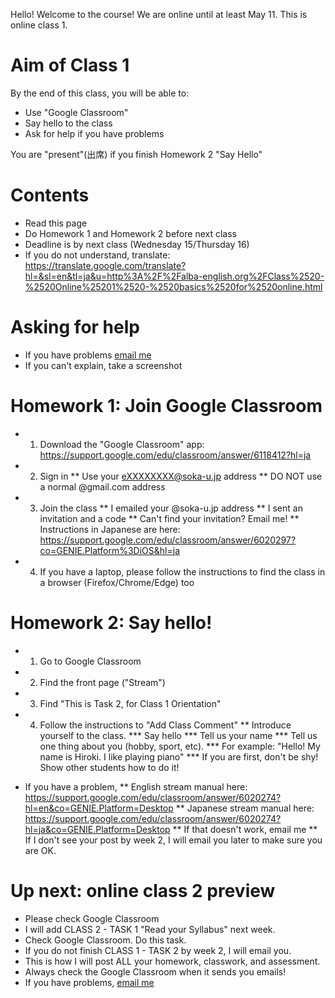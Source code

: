 Hello! Welcome to the course! 
We are online until at least May 11. 
This is online class 1.

# Aim of Class 1
By the end of this class, you will be able to:
* Use "Google Classroom"
* Say hello to the class
* Ask for help if you have problems

You are "present"(出席) if you finish Homework 2 "Say Hello"

# Contents
* Read this page 
* Do Homework 1 and Homework 2 before next class 
* Deadline is by next class (Wednesday 15/Thursday 16) 
* If you do not understand, translate: https://translate.google.com/translate?hl=&sl=en&tl=ja&u=http%3A%2F%2Falba-english.org%2FClass%2520-%2520Online%25201%2520-%2520basics%2520for%2520online.html

# Asking for help
* If you have problems <a href="mailto:prentice@soka-u.jp">email me</a>
* If you can't explain, take a screenshot

# Homework 1: Join Google Classroom
* 1) Download the "Google Classroom" app: https://support.google.com/edu/classroom/answer/6118412?hl=ja
* 2) Sign in
** Use your eXXXXXXXX@soka-u.jp address
** <red>DO NOT use</red> a normal @gmail.com address
* 3) Join the class
** I emailed your @soka-u.jp address 
** I sent an invitation and a code 
** Can't find your invitation? Email me!
** Instructions in Japanese are here: https://support.google.com/edu/classroom/answer/6020297?co=GENIE.Platform%3DiOS&hl=ja
* 4) If you have a laptop, please follow the instructions to find the class in a browser (Firefox/Chrome/Edge) too

# Homework 2: Say hello!
* 1) Go to Google Classroom
* 2) Find the front page ("Stream")
* 3) Find "This is Task 2, for Class 1 Orientation"
* 4) Follow the instructions to "Add Class Comment" 
** Introduce yourself to the class. 
*** Say hello
*** Tell us your name
*** Tell us one thing about you (hobby, sport, etc). 
*** For example: "Hello! My name is Hiroki. I like playing piano"
*** If you are first, don't be shy! Show other students how to do it!

* If you have a problem, 
** English stream manual here: https://support.google.com/edu/classroom/answer/6020274?hl=en&co=GENIE.Platform=Desktop
** Japanese stream manual here: https://support.google.com/edu/classroom/answer/6020274?hl=ja&co=GENIE.Platform=Desktop
** If that doesn't work, email me
** If I don't see your post by week 2, I will email you later to make sure you are OK. 

# Up next: online class 2 preview
* Please check Google Classroom
* I will add CLASS 2 - TASK 1 "Read your Syllabus" next week.
* Check Google Classroom. Do this task. 
* If you do not finish CLASS 1 - TASK 2 by week 2, I will email you. 
* This is how I will post ALL your homework, classwork, and assessment. 
* Always check the Google Classroom when it sends you emails!
* If you have problems, <a href="mailto:notmyrealaddressjustaspamfilter@alba-english.com">email me</a>
